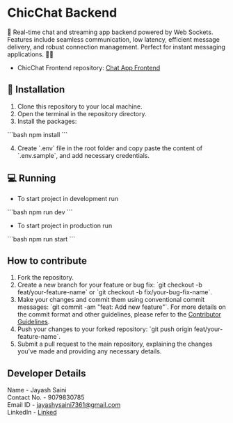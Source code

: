 # ChicChat Backend

🚀 Real-time chat and streaming app backend powered by Web Sockets. Features include seamless communication, low latency, efficient message delivery, and robust connection management. Perfect for instant messaging applications. 💬✨

- ChicChat Frontend repository: [Chat App Frontend](https://github.com/JayashSaini/ChicChat-Frontend)

## 🏁 Installation

1. Clone this repository to your local machine.
2. Open the terminal in the repository directory.
3. Install the packages:

\`\`\`bash
npm install
\`\`\`

4. Create \`.env\` file in the root folder and copy paste the content of \`.env.sample\`, and add necessary credentials.

## 💻 Running

- To start project in development run

\`\`\`bash
npm run dev
\`\`\`

- To start project in production run

\`\`\`bash
npm run start
\`\`\`

## How to contribute

1. Fork the repository.
2. Create a new branch for your feature or bug fix: \`git checkout -b feat/your-feature-name\` or \`git checkout -b fix/your-bug-fix-name\`.
3. Make your changes and commit them using conventional commit messages: \`git commit -am "feat: Add new feature"\`. For more details on the commit format and other guidelines, please refer to the [Contributor Guidelines](./CONTRIBUTING.md).
4. Push your changes to your forked repository: \`git push origin feat/your-feature-name\`.
5. Submit a pull request to the main repository, explaining the changes you've made and providing any necessary details.

## Developer Details

Name - Jayash Saini <br>
Contact No. - 9079830785 <br>
Email ID - jayashysaini7361@gmail.com <br>
LinkedIn - [Linked](https://www.linkedin.com/in/jayash-saini-371bb0267/)
